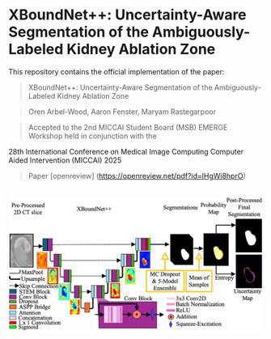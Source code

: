 # XBoundNet++: Uncertainty-Aware Segmentation of the Ambiguously-Labeled Kidney Ablation Zone 



This repository contains the official implementation of the paper:


> XBoundNet++: Uncertainty-Aware Segmentation of the Ambiguously-Labeled Kidney Ablation Zone 

> Oren Arbel-Wood, Aaron Fenster, Maryam Rastegarpoor

> Accepted to the 2nd MICCAI Student Board (MSB) EMERGE Workshop held in conjunction with the

28th International Conference on Medical Image Computing Computer Aided Intervention (MICCAI) 2025

> Paper \[openreview] (https://openreview.net/pdf?id=lHgWi8hprO)



<div align="center">

&nbsp; <img src="assets/architecture.png" width="600"/>

</div>



